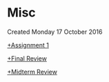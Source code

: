 # Misc
Created Monday 17 October 2016

[+Assignment 1](./Misc/Assignment_1.markdown)


[+Final Review](./Misc/Final_Review.markdown)

[+Midterm Review](./Misc/Midterm_Review.markdown)

